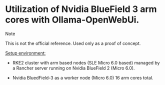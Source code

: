 # Utilization of Nvidia BlueField 3 arm cores with Ollama-OpenWebUi.

> [!NOTE]
> This is not the official reference. Used only as a proof of concept.

<ins>Setup environment:</ins>

- RKE2 cluster with arm based nodes (SLE Micro 6.0 based) managed by a Rancher server running on Nvidia BlueField 2 (Micro 6.0).

- Nvidia BluedField-3 as a worker node (Micro 6.0) 16 arm cores total.



